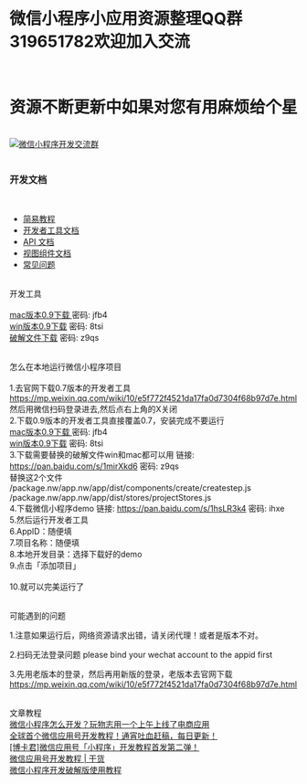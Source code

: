 
<h1>微信小程序小应用资源整理QQ群319651782欢迎加入交流</h1><br>
<h1>资源不断更新中如果对您有用麻烦给个星</h1><br>
<a target="_blank" href="http://shang.qq.com/wpa/qunwpa?idkey=56ed0e5e94555efe395cd7c9aa6a791c27ee130039d7bcabddfe8fe55533eb33"><img border="0" src="http://pub.idqqimg.com/wpa/images/group.png" alt="微信小程序开发交流群" title="微信小程序开发交流群"></a><br><br>
<h3>开发文档</h3><br>
<ul>
  <li><a target="_blank" href="http://wxopen.notedown.cn/">简易教程</a></li>
  <li><a target="_blank" href="http://wxopen.notedown.cn/devtools/devtools.html">开发者工具文档</a><br></li>
  <li><a target="_blank" href="http://wxopen.notedown.cn/api/">API 文档</a><br></li>
  <li><a target="_blank" href="http://wxopen.notedown.cn/component/">视图组件文档</a><br></li>
  <li><a target="_blank" href="http://wxopen.notedown.cn/qa/qa.html">常见问题</a><br><br></li>
</ul>
开发工具<br><br>
<a target="_blank" href="http://pan.baidu.com/s/1eSBMmmm">mac版本0.9下载 </a> 密码: jfb4 <br>
<a target="_blank" href="http://pan.baidu.com/s/1mi6QnqC">win版本0.9下载</a> 密码: 8tsi <br>
<a target="_blank" href="https://pan.baidu.com/s/1mirXkd6 ">破解文件下载</a> 密码: z9qs     <br><br>

怎么在本地运行微信小程序项目<br><br>
1.去官网下载0.7版本的开发者工具 https://mp.weixin.qq.com/wiki/10/e5f772f4521da17fa0d7304f68b97d7e.html 然后用微信扫码登录进去,然后点右上角的X关闭 <br>
2.下载0.9版本的开发者工具直接覆盖0.7，安装完成不要运行 <br>
<a target="_blank" href="http://pan.baidu.com/s/1eSBMmmm">mac版本0.9下载 </a> 密码: jfb4 <br>
<a target="_blank" href="http://pan.baidu.com/s/1mi6QnqC">win版本0.9下载</a> 密码: 8tsi <br>
3.下载需要替换的破解文件win和mac都可以用 链接: https://pan.baidu.com/s/1mirXkd6 密码: z9qs <br>
替换这2个文件 <br>
/package.nw/app.nw/app/dist/components/create/createstep.js <br>
/package.nw/app.nw/app/dist/stores/projectStores.js <br>
4.下载微信小程序demo   链接: https://pan.baidu.com/s/1hsLR3k4 密码: ihxe <br>
5.然后运行开发者工具 <br>
6.AppID：随便填 <br>
7.项目名称：随便填 <br>
8.本地开发目录：选择下载好的demo <br>
9.点击「添加项目」 <br><br>
10.就可以完美运行了<br><br>

可能遇到的问题 <br>

1.注意如果运行后，网络资源请求出错，请关闭代理！或者是版本不对。 <br>

2.扫码无法登录问题 please bind your wechat account to the appid first <br>

3.先用老版本的登录，然后再用新版的登录，老版本去官网下载 https://mp.weixin.qq.com/wiki/10/e5f772f4521da17fa0d7304f68b97d7e.html <br><br>

文章教程 <br>
<a target="_blank" href="http://www.ifanr.com/721124">微信小程序怎么开发？玩物志用一个上午上线了电商应用</a> <br>
<a target="_blank" href="https://my.oschina.net/wwnick/blog/750055">全球首个微信应用号开发教程！通宵吐血赶稿，每日更新！</a> <br>
<a target="_blank" href="http://mp.weixin.qq.com/s?__biz=MzIyNDU3ODg1OQ==&mid=2247483711&idx=1&sn=3a3694533165205eb4d5b43cda4925b3&scene=1&srcid=0923M8MPZvqaa1aFTC6V384y#wechat_redirect">[博卡君]微信应用号「小程序」开发教程首发第二弹！</a> <br>
<a target="_blank" href="http://mp.weixin.qq.com/s?__biz=MzIwNDIyMDMzNQ==&mid=2652759504&idx=1&sn=4a55373ee6fa179af51ac93a33b6f45f&chksm=8d2a3710ba5dbe064ac07114dca23ff65540f94be607f11843f74ad965e882fe4b72dae8aa8f&scene=1&srcid=0923uae23b9fd44NhzxVtpQ9#wechat_redirect">微信应用号开发教程 | 干货</a> <br>
<a target="_blank" href="http://b.ihese.com/?p=865&mType=Group">微信小程序开发破解版使用教程</a> <br>
